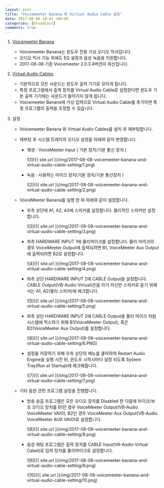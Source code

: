 ```yaml
---
layout: post
title: "Voicemeeter banana 와 Virtual Audio Cable 설정"
date: 2017-08-08 10:43 +09:00
categories: [BroadCast]
comments: true
---
```


1. [Voicemeeter Banana](http://www.vb-audio.com/Voicemeeter/banana.htm)

   * Voicemeeter Banana는 윈도우 전용 가상 오디오 믹서입니다. 
   * 오디오 믹서 기능 외에도 EQ 설정과 음성 녹음을 지원합니다.
   * 2017-08-08 기준 Voicemeeter 2.0.3.4버전이 최신입니다.

2. [Virtual Audio Cables](http://www.vb-audio.com/Cable/index.htm)

   * 기본적으로 모든 사운드는 윈도우 출력 기기로 모이게 됩니다.
   * 특정 프로그램에서 출력 장치를 Virtual Audio Cable로 설정한다면 윈도우 기본 출력 기기에는 사운드가 들어가지 않게 됩니다.
   * Voicemeeter Banana에 가상 입력으로 Virtual Audio Cable를 추가하면 특정 프로그램의 출력을 조정할 수 있습니다.

3. 설정

   * Voicemeeter Banana 와 Virtual Audio Cables를 설치 후 재부팅합니다.

   * 재부팅 후 시스템 트레이의 오디오 설정을 아래와 같이 변경합니다.

     * 재생 : VoiceMeeter Input ( 기본 장치/기본 통신 장치 )

       ![1]({{ site.url }}/img/2017-08-08-voicemeeter-banana-and-virtual-audio-cable-setting/1.png)

     * 녹음 : 사용하는 마이크 장치(기본 장치/기본 통신장치 )

       ![2]({{ site.url }}/img/2017-08-08-voicemeeter-banana-and-virtual-audio-cable-setting/2.png)

   * VoiceMeeter Banana를 실행 한 뒤 아래와 같이 설정합니다.

     * 우측 상단에 A1, A2, A3에 스피커를 설정합니다. 물리적인 스피커만 설정합니다.

       ![3]({{ site.url }}/img/2017-08-08-voicemeeter-banana-and-virtual-audio-cable-setting/3.png)

     * 좌측 HARDWARE INPUT 1에 물리마이크를 설정합니다. 물리 마이크의 경우 VoiceMeeter Output에 출력되려면 B1, VoiceMeeter Aux Output에 출력되려면 B2로 설정합니다.

       ![4]({{ site.url }}/img/2017-08-08-voicemeeter-banana-and-virtual-audio-cable-setting/4.png)

     * 좌측 상단 HARDWARE INPUT 2에 CABLE Output을 설정합니다. CABLE Output(VB-Audio Virtual)은을 자기 자신만 스피커로 듣기 위해서는 A1, A2(물리 스피커)에 체크합니다.

       ![5]({{ site.url }}/img/2017-08-08-voicemeeter-banana-and-virtual-audio-cable-setting/5.png)

     * 좌측 상단 HARDWARE INPUT 2에 CABLE Output을 물리 마이크 처럼 시스템에 믹스하기 위해 B1(VoiceMeeter Output), 혹은 B2(VoiceMeeter Aux Output)를 설정합니다.

       ![6]({{ site.url }}/img/2017-08-08-voicemeeter-banana-and-virtual-audio-cable-setting/6.PNG)

     * 설정을 저장하기 위해 우측 상단의 메뉴를 클릭하여 Restart Audio Engine을 실행 시킨 뒤, 윈도우 시작시마다 설정 되도록 System Tray(Run at Startup)에 체크해줍니다.

       ![7]({{ site.url }}/img/2017-08-08-voicemeeter-banana-and-virtual-audio-cable-setting/7.png)

   * 기타 음원 관련 프로그램 설정을 진행합니다.

     * 방송 송출 프로그램은 모든 오디오 장치를 Disabled 한 다음에 마이크/보조 오디오 장치를 B1인 경우 VoiceMeeter Output(VB-Audio VoiceMeeter VAIO), B2인 경우 VoiceMeeter Aux Output(VB-Audio VoiceMeeter AUX VAIO)로 설정합니다.

       ![8]({{ site.url }}/img/2017-08-08-voicemeeter-banana-and-virtual-audio-cable-setting/8.png)

     * 음성 채팅 프로그램은 출력 장치를 CABLE Input(VA-Audio Virtual Cabel)로 입력 장치를 물리마이크로 설정합니다.

       ![9]({{ site.url }}/img/2017-08-08-voicemeeter-banana-and-virtual-audio-cable-setting/9.png)

       ![10]({{ site.url }}/img/2017-08-08-voicemeeter-banana-and-virtual-audio-cable-setting/10.png)

     ​

     ​
